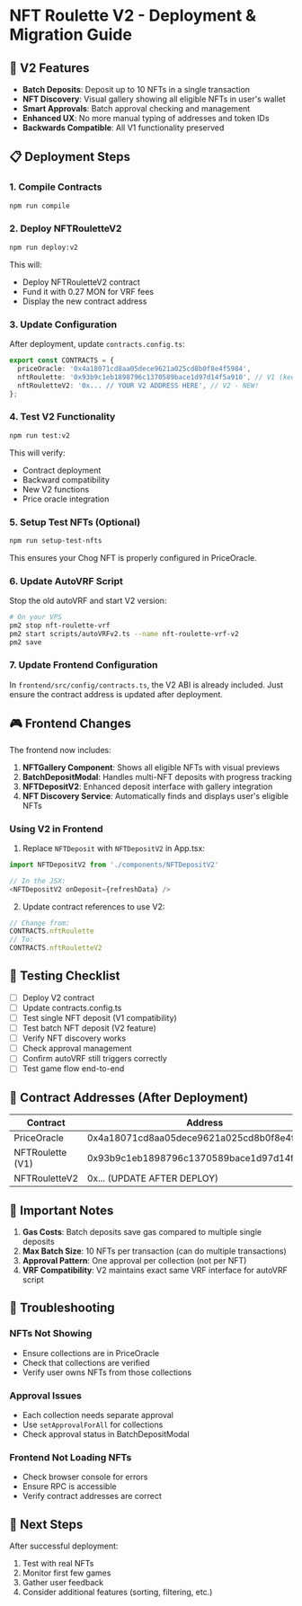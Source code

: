 # NFT Roulette V2 - Deployment & Migration Guide

## 🚀 V2 Features

- **Batch Deposits**: Deposit up to 10 NFTs in a single transaction
- **NFT Discovery**: Visual gallery showing all eligible NFTs in user's wallet
- **Smart Approvals**: Batch approval checking and management
- **Enhanced UX**: No more manual typing of addresses and token IDs
- **Backwards Compatible**: All V1 functionality preserved

## 📋 Deployment Steps

### 1. Compile Contracts
```bash
npm run compile
```

### 2. Deploy NFTRouletteV2
```bash
npm run deploy:v2
```

This will:
- Deploy NFTRouletteV2 contract
- Fund it with 0.27 MON for VRF fees
- Display the new contract address

### 3. Update Configuration
After deployment, update `contracts.config.ts`:
```typescript
export const CONTRACTS = {
  priceOracle: '0x4a18071cd8aa05dece9621a025cd8b0f8e4f5984',
  nftRoulette: '0x93b9c1eb1898796c1370589bace1d97d14f5a910', // V1 (keep for reference)
  nftRouletteV2: '0x... // YOUR V2 ADDRESS HERE', // V2 - NEW!
};
```

### 4. Test V2 Functionality
```bash
npm run test:v2
```

This will verify:
- Contract deployment
- Backward compatibility
- New V2 functions
- Price oracle integration

### 5. Setup Test NFTs (Optional)
```bash
npm run setup-test-nfts
```

This ensures your Chog NFT is properly configured in PriceOracle.

### 6. Update AutoVRF Script
Stop the old autoVRF and start V2 version:
```bash
# On your VPS
pm2 stop nft-roulette-vrf
pm2 start scripts/autoVRFv2.ts --name nft-roulette-vrf-v2
pm2 save
```

### 7. Update Frontend Configuration
In `frontend/src/config/contracts.ts`, the V2 ABI is already included. Just ensure the contract address is updated after deployment.

## 🎮 Frontend Changes

The frontend now includes:

1. **NFTGallery Component**: Shows all eligible NFTs with visual previews
2. **BatchDepositModal**: Handles multi-NFT deposits with progress tracking
3. **NFTDepositV2**: Enhanced deposit interface with gallery integration
4. **NFT Discovery Service**: Automatically finds and displays user's eligible NFTs

### Using V2 in Frontend

1. Replace `NFTDeposit` with `NFTDepositV2` in App.tsx:
```typescript
import NFTDepositV2 from './components/NFTDepositV2'

// In the JSX:
<NFTDepositV2 onDeposit={refreshData} />
```

2. Update contract references to use V2:
```typescript
// Change from:
CONTRACTS.nftRoulette
// To:
CONTRACTS.nftRouletteV2
```

## 🔧 Testing Checklist

- [ ] Deploy V2 contract
- [ ] Update contracts.config.ts
- [ ] Test single NFT deposit (V1 compatibility)
- [ ] Test batch NFT deposit (V2 feature)
- [ ] Verify NFT discovery works
- [ ] Check approval management
- [ ] Confirm autoVRF still triggers correctly
- [ ] Test game flow end-to-end

## 📝 Contract Addresses (After Deployment)

| Contract | Address | Version |
|----------|---------|---------|
| PriceOracle | 0x4a18071cd8aa05dece9621a025cd8b0f8e4f5984 | Shared |
| NFTRoulette (V1) | 0x93b9c1eb1898796c1370589bace1d97d14f5a910 | V1 |
| NFTRouletteV2 | 0x... (UPDATE AFTER DEPLOY) | V2 |

## 🚨 Important Notes

1. **Gas Costs**: Batch deposits save gas compared to multiple single deposits
2. **Max Batch Size**: 10 NFTs per transaction (can do multiple transactions)
3. **Approval Pattern**: One approval per collection (not per NFT)
4. **VRF Compatibility**: V2 maintains exact same VRF interface for autoVRF script

## 🐛 Troubleshooting

### NFTs Not Showing
- Ensure collections are in PriceOracle
- Check that collections are verified
- Verify user owns NFTs from those collections

### Approval Issues
- Each collection needs separate approval
- Use `setApprovalForAll` for collections
- Check approval status in BatchDepositModal

### Frontend Not Loading NFTs
- Check browser console for errors
- Ensure RPC is accessible
- Verify contract addresses are correct

## 🎯 Next Steps

After successful deployment:
1. Test with real NFTs
2. Monitor first few games
3. Gather user feedback
4. Consider additional features (sorting, filtering, etc.)
